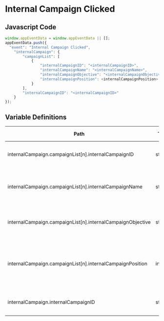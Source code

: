# Internal Campaign Clicked

### 

## Javascript Code
```js
window.appEventData = window.appEventData || [];
appEventData.push({
  "event": "Internal Campaign Clicked",
    "internalCampaign": {
        "campaignList": [
            {
                "internalCampaignID": "<internalCampaignID>",
                "internalCampaignName": "<internalCampaignName>",
                "internalCampaignObjective": "<internalCampaignObjective>",
                "internalCampaignPosition": <internalCampaignPosition>
            }
        ],
        "internalCampaignID": "<internalCampaignID>"
    }
});
```

## Variable Definitions

|Path|Type|Description|Example|Pattern|Min Length|Max Length|Minimum|Maximum|Multiple Of|
| --- | --- | --- | --- | --- | --- | --- | --- | --- | --- |
|internalCampaign.campaignList[n].internalCampaignID|string|Unique Identifier of an internal campaign|2345, 56789, 9876|||||||
|internalCampaign.campaignList[n].internalCampaignName|string|The name of the promotion.|Trek bikes for kids, REI Spring Sale 2019, Viking Cruise Fall Specials|||||||
|internalCampaign.campaignList[n].internalCampaignObjective|string|Objective of the Internal Campaign|Order Starter, Order Value, Newsletter Subscriptions, 12, 33, 44|||||||
|internalCampaign.campaignList[n].internalCampaignPosition|integer|The position of a internal campaign offering within a list of internal campaigns|1, 5, 78, 3||||1|||
|internalCampaign.internalCampaignID|string|Unique Identifier of an internal campaign|2345, 56789, 9876|||||||




